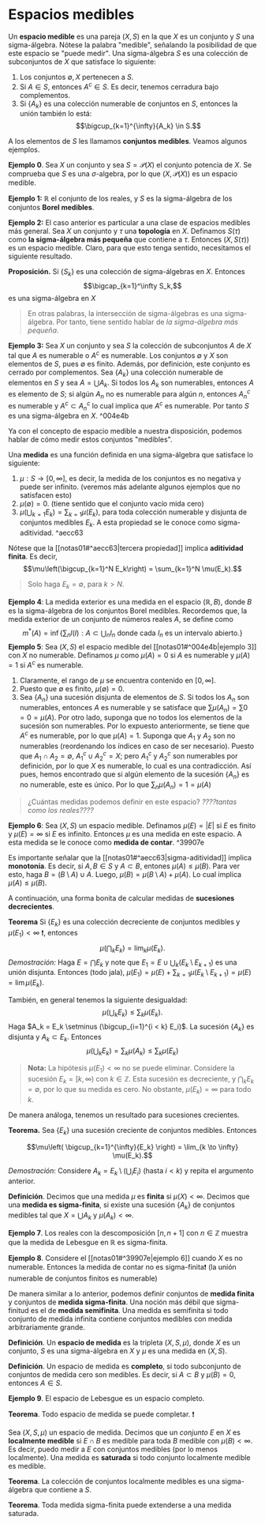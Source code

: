 # Espacios medibles

Un **espacio medible** es una pareja $(X, S)$ en la que $X$ es un conjunto y $S$ una sigma-álgebra. Nótese la palabra "medible", señalando la posibilidad de que este espacio se "puede medir". Una sigma-álgebra $S$ es una colección de subconjuntos de $X$ que satisface lo siguiente:
1. Los conjuntos $\emptyset, X$ pertenecen a $S$.
2. Si $A \in S$, entonces $A^c \in S$. Es decir, tenemos cerradura bajo complementos.
3. Si $\{A_k\}$ es una colección numerable de conjuntos en $S$, entonces la unión también lo está:
$$\bigcup_{k=1}^{\infty}{A_k} \in S.$$

A los elementos de $S$ les llamamos **conjuntos medibles**. Veamos algunos ejemplos.

**Ejemplo 0**.  Sea $X$ un conjunto y sea $S = \mathcal{P}(X)$ el conjunto potencia de $X$. Se comprueba que $S$ es una $\sigma$-algebra,  por lo que $(X, \mathcal{P}(X))$ es un espacio medible.

**Ejemplo 1:** $\mathbb{R}$ el conjunto de los reales, y $S$ es la sigma-álgebra de los conjuntos **Borel medibles**. 

**Ejemplo 2:** El caso anterior es particular a una clase de espacios medibles más general. Sea $X$ un conjunto y $\tau$ una **topología** en $X$. Definamos $S(\tau)$ como **la sigma-álgebra más pequeña** que contiene a $\tau$. Entonces $(X, S(\tau))$ es un espacio medible. Claro, para que esto tenga sentido, necesitamos el siguiente resultado.

**Proposición.** Si $\{S_k\}$ es una colección de sigma-álgebras en $X$. Entonces 
$$\bigcap_{k=1}^\infty S_k,$$
es una sigma-álgebra en $X$

> En otras palabras, la intersección de sigma-álgebras es una sigma-álgebra. Por tanto,  tiene sentido hablar de *la sigma-álgebra más pequeña*. 

**Ejemplo 3:** Sea $X$ un conjunto y sea $S$ la colección de subconjuntos $A$ de $X$ tal que $A$ es numerable o $A^c$ es numerable. Los conjuntos $\emptyset$ y $X$ son elementos de $S$, pues $\emptyset$ es finito. Además, por definición, este conjunto es cerrado por complementos. Sea $\{A_k\}$ una colección numerable de elementos en $S$ y sea $A = \bigcup A_k$. Si todos los $A_k$ son numerables, entonces $A$ es elemento de $S$; si algún $A_n$ no es numerable para algún $n$, entonces $A_n^c$ es numerable y $A^c \subset A_n^c$ lo cual implica que $A^c$ es numerable. Por tanto $S$ es una sigma-álgebra en $X$.  ^004e4b

Ya con el concepto de espacio medible a nuestra disposición, podemos hablar de cómo medir estos conjuntos "medibles". 

Una **medida** es una función  definida en una sigma-álgebra  que satisface lo siguiente:
1. $\mu: S \rightarrow [0, \infty]$, es decir, la medida de los conjuntos es no negativa y puede ser infinito. (veremos más adelante algunos ejemplos que no satisfacen esto)
2. $\mu(\emptyset) = 0$. (tiene sentido que el conjunto vacío mida cero)
3. $\mu\left(\bigcup_{k=1} E_k \right) = \sum_{k=1} \mu(E_k),$ para toda colección numerable y disjunta de conjuntos medibles $E_k$. A esta propiedad se le conoce como sigma-aditividad. ^aecc63

Nótese que la [[notas01#^aecc63|tercera propiedad]] implica **aditividad finita**. Es decir, 
$$\mu\left(\bigcup_{k=1}^N E_k\right) = \sum_{k=1}^N \mu(E_k).$$

> Solo haga $E_k = \emptyset$, para $k > N$. 

**Ejemplo 4**: La medida exterior es una medida en el espacio $(\mathbb{R}, \mathit{B})$, donde $\mathit{B}$ es la sigma-álgebra de los conjuntos Borel medibles.
Recordemos que, la medida exterior de un conjunto de números reales $A$, se define como 
$$m^\ast(A) = \inf \{ \sum_n l(I): A \subset \bigcup_n I_n \text{ donde cada } I_n \text{ es un intervalo abierto.}\}$$
**Ejemplo 5**: Sea $(X, S)$ el espacio medible del [[notas01#^004e4b|ejemplo 3]] con $X$ no numerable. Definamos $\mu$ como $\mu(A) = 0$ si $A$ es numerable y $\mu(A) = 1$ si $A^c$ es numerable.
1. Claramente, el rango de $\mu$ se encuentra contenido en $[0, \infty]$.
2. Puesto que $\emptyset$ es finito, $\mu(\emptyset) = 0$.
3. Sea $\{A_n\}$ una sucesión disjunta de elementos de $S$. Si todos los $A_n$ son numerables, entonces $A$ es numerable y se satisface que $\sum \mu(A_n) = \sum 0 = 0 = \mu(A)$. Por otro lado, suponga que no todos los elementos de la sucesión son numerables. Por lo expuesto anteriormente, se tiene que $A^c$ es numerable, por lo que $\mu(A) = 1$. Suponga que $A_1$ y $A_2$ son no numerables (reordenando los índices en caso de ser necesario). Puesto que $A_1 \cap A_2 = \emptyset$, $A_1^c \cup A_2^c = X$; pero $A_1^c$ y $A_2^c$ son numerables por definición, por lo que $X$ es numerable, lo cual es una contradicción. Así pues, hemos encontrado que si algún elemento de la sucesión $\{A_n\}$ es no numerable, este es único. Por lo que $\sum_n \mu(A_n) = 1 = \mu(A)$

> ¿Cuántas medidas podemos definir en este espacio? _????tantas como los reales????_

**Ejemplo 6**: Sea $(X, S)$ un espacio medible. Definamos $\mu(E) = |E|$ si $E$ es finito y $\mu(E) = \infty$ si $E$ es infinito. Entonces $\mu$ es una medida en este espacio. A esta medida se le conoce como **medida de contar**. ^39907e

Es importante señalar que la [[notas01#^aecc63|sigma-aditividad]] implica **monotonía**. Es decir, si $A, B\in S$ y $A \subset B$, entones $\mu(A) \leq \mu(B)$. Para ver esto, haga $B = (B \setminus A) \cup A$. Luego, $\mu(B) = \mu(B \setminus A) + \mu(A)$. Lo cual implica $\mu(A) \leq \mu(B)$. 

A continuación, una forma bonita de calcular medidas de **sucesiones decrecientes**.

**Teorema** Si $\{E_k\}$ es una colección decreciente de conjuntos medibles y $\mu(E_1) < \infty$ ❗, entonces
$$\mu\left(\bigcap_k E_k\right) = \lim_k \mu(E_k).$$
*Demostración:* Haga $E = \bigcap E_k$ y note que $E_1 = E \cup \bigcup_k (E_k \setminus E_{k+1})$ es una unión disjunta. Entonces (todo jala),  $\mu(E_1) = \mu(E) + \sum_{k=1} \mu(E_k \setminus E_{k+1}) = \mu(E) = \lim \mu(E_k)$. 

También, en general tenemos la siguiente desigualdad: 
$$\mu(\bigcup_k E_k) \leq \sum_{k} \mu(E_k).$$
Haga $A_k = E_k \setminus (\bigcup_{i=1}^{i < k} E_i)$. La sucesión $\{A_k\}$ es disjunta y 
$A_k \subset E_k$. Entonces
$$\mu\left(\bigcup_k E_k \right) = \sum_k \mu(A_k) \leq \sum_k \mu(E_k) $$

> **Nota:** La hipótesis $\mu(E_1)< \infty$ no se puede eliminar. Considere la sucesión $E_k = [k, \infty)$ con $k\in \mathbb{Z}$. Esta sucesión es decreciente, y $\bigcap_k E_k = \emptyset$, por lo que su medida es cero. No obstante, $\mu(E_k) = \infty$ para todo $k$. 

De manera análoga, tenemos un resultado para sucesiones crecientes.

**Teorema.** Sea $\{E_k\}$ una sucesión creciente de conjuntos medibles. Entonces

$$\mu\left( \bigcup_{k=1}^{\infty}{E_k} \right) =  \lim_{k \to \infty} \mu(E_k).$$

*Demostración*: Considere $A_k = E_k \setminus (\bigcup_i E_i)$ (hasta $i < k$) y repita el argumento anterior.

**Definición**. Decimos que una medida $\mu$ es **finita** si $\mu(X) < \infty$. Decimos que una **medida es sigma-finita**, si  existe una sucesión $\{A_k\}$ de conjuntos medibles tal que $X = \bigcup A_k$ y $\mu(A_k) < \infty$. 

**Ejemplo 7**. Los reales con la descomposición $[n, n+1]$ con $n\in \mathbb{Z}$ muestra que la medida de Lebesgue en $\mathbb R$ es sigma-finita. 

**Ejemplo 8**. Considere el [[notas01#^39907e|ejemplo 6]] cuando $X$ es no numerable. Entonces la medida de contar no es sigma-finita❗ (la unión numerable de conjuntos finitos es numerable) 

De manera similar a lo anterior, podemos definir conjuntos de **medida finita** y conjuntos de  **medida sigma-finita**. Una noción más débil que sigma-finitud es el de **medida semifinita**. Una medida es semifinita si todo conjunto de medida infinita contiene conjuntos medibles con medida arbitrariamente grande.  

**Definición**. Un **espacio de medida** es la tripleta $(X, S, \mu)$, donde $X$ es un conjunto, $S$ es una sigma-álgebra en $X$ y $\mu$ es una medida en $(X, S)$. 

**Definición**. Un espacio de medida es **completo**, si todo subconjunto de conjuntos de medida cero son medibles. Es decir, si $A \subset B$ y $\mu(B) = 0$, entonces $A \in S$.

**Ejemplo 9**. El espacio de Lebesgue es un espacio completo.

**Teorema**. Todo espacio de medida se puede completar. ❗

Sea $(X, S, \mu)$ un espacio de medida. Decimos que un _conjunto_ $E$ en $X$ es **localmente medible** si $E \cap B$ es medible para toda $B$ medible con $\mu(B) < \infty$. Es decir, puedo medir a $E$ con conjuntos medibles (por lo menos localmente). Una medida es **saturada** si todo conjunto localmente medible es medible.

**Teorema**. La colección de conjuntos localmente medibles es una sigma-álgebra que contiene a $S$.

**Teorema**. Toda medida sigma-finita puede extenderse a una medida saturada.
